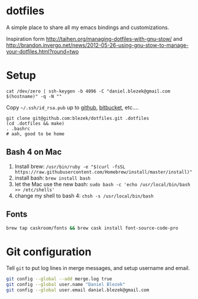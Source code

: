 # dotfiles

A simple place to share all my emacs bindings and customizations.

Inspiration form http://taihen.org/managing-dotfiles-with-gnu-stow/ and http://brandon.invergo.net/news/2012-05-26-using-gnu-stow-to-manage-your-dotfiles.html?round=two

# Setup

```
cat /dev/zero | ssh-keygen -b 4096 -C "daniel.blezek@gmail.com $(hostname)" -q -N ""
```

Copy `~/.ssh/id_rsa.pub` up to [github](https://github.com/settings/keys), [bitbucket](https://bitbucket.org/account/user/blezek/ssh-keys/), etc.... 

```
git clone git@github.com:blezek/dotfiles.git .dotfiles
(cd .dotfiles && make)
. .bashrc
# aah, good to be home
```

## Bash 4 on Mac

1. Install brew: `/usr/bin/ruby -e "$(curl -fsSL https://raw.githubusercontent.com/Homebrew/install/master/install)"`
2. install bash: `brew install bash`
3. let the Mac use the new bash: `sudo bash -c 'echo /usr/local/bin/bash >> /etc/shells'`
4. change my shell to bash 4: `chsh -s /usr/local/bin/bash`

## Fonts

```sh
brew tap caskroom/fonts && brew cask install font-source-code-pro
```

# Git configuration

Tell `git` to put log lines in merge messages, and setup username and email.

``` sh
git config --global --add merge.log true
git config --global user.name "Daniel Blezek"
git config --global user.email daniel.blezek@gmail.com
```



